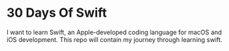 # 30 Days Of Swift
I want to learn Swift, an Apple-developed coding language for macOS and iOS development. This repo will contain my journey through learning swift.
